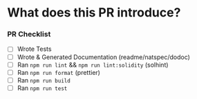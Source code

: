 <!-- Thank you for your interest in contributing to LUKSO! -->

<!-- Consider opening an issue for discussion prior to submitting a PR. -->
<!-- Consider checking CONTRIBUTING.md before contributing. -->
<!-- New features will be merged faster if they were first discussed and designed with the team. -->

# What does this PR introduce?

<!-- Keep the sub-header that suits the PR and remove the rest -->

<!-- Changes that potentially causes other components to fail (changes in interfaceIds, function signatures, behavior, etc ..) --->

<!---
## ⚠️ BREAKING CHANGES
## 🚀 Feature
## 🐛 Bug
## ♻️ Refactor
## 🧪 Tests
## ⚡️ Performance
## 🎨 Style
## 📄 Documentation
## 📦 Build
## 🤖 CI
---->

<!---
Fixes #<Fill in with issue number>
---->

<!-- Describe the changes introduced in this pull request here. -->

<!-- Include any context necessary for understanding the PR's purpose. (Images, links, etc ..) -->

### PR Checklist

<!-- Before merging the pull request, making sure you have run locally the following. -->
<!-- Feel free to submit a PR or Draft PR even if some items are pending. -->
<!-- (Some of the items may not apply.) -->

- [ ] Wrote Tests
- [ ] Wrote & Generated Documentation (readme/natspec/dodoc)
- [ ] Ran `npm run lint` && `npm run lint:solidity` (solhint)
- [ ] Ran `npm run format` (prettier)
- [ ] Ran `npm run build`
- [ ] Ran `npm run test`
